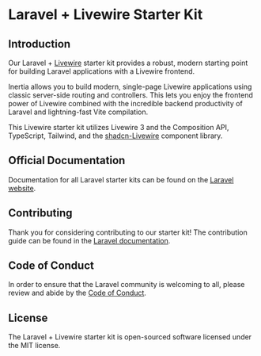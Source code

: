 # Laravel + Livewire Starter Kit

## Introduction

Our Laravel + [Livewire](https://livewire.laravel.com) starter kit provides a robust, modern starting point for building Laravel applications with a Livewire frontend.

Inertia allows you to build modern, single-page Livewire applications using classic server-side routing and controllers. This lets you enjoy the frontend power of Livewire combined with the incredible backend productivity of Laravel and lightning-fast Vite compilation.

This Livewire starter kit utilizes Livewire 3 and the Composition API, TypeScript, Tailwind, and the [shadcn-Livewire](https://www.shadcn-Livewire.com) component library.

## Official Documentation

Documentation for all Laravel starter kits can be found on the [Laravel website](https://laravel.com/docs/starter-kits).

## Contributing

Thank you for considering contributing to our starter kit! The contribution guide can be found in the [Laravel documentation](https://laravel.com/docs/contributions).

## Code of Conduct

In order to ensure that the Laravel community is welcoming to all, please review and abide by the [Code of Conduct](https://laravel.com/docs/contributions#code-of-conduct).

## License

The Laravel + Livewire starter kit is open-sourced software licensed under the MIT license.
